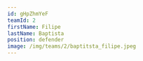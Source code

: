 ```yaml
---
id: gHpZhmYeF
teamId: 2
firstName: Filipe
lastName: Baptista
position: defender
image: /img/teams/2/baptitsta_filipe.jpeg
---
```

